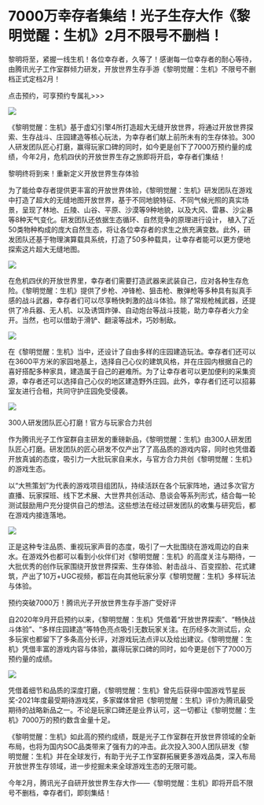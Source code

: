 # 7000万幸存者集结！光子生存大作《黎明觉醒：生机》2月不限号不删档！

黎明将至，紧握一线生机！各位幸存者，久等了！感谢每一位幸存者的耐心等待，由腾讯光子工作室群倾力研发，开放世界生存手游《黎明觉醒：生机》不限号不删档正式定档2月！

点击预约，可享预约专属礼>>>

![](https://inews.gtimg.com/news_bt/OT6aOck2l6hsON1U99C3MXC6PDAmqaCM3cSK_Q-a3meqUAA/1000)

《黎明觉醒：生机》基于虚幻引擎4所打造超大无缝开放世界，将通过开放世界探索、生存战斗、庄园建造等核心玩法，为幸存者们献上前所未有的生存体验。300人研发团队匠心打磨，赢得玩家口碑的同时，如今更是创下了7000万预约量的成绩，今年2月，危机四伏的开放世界生存之旅即将开启，幸存者们集结！

黎明终将到来！重新定义开放世界生存体验

为了能给幸存者提供更丰富的开放世界体验，《黎明觉醒：生机》研发团队在游戏中打造了超大的无缝地图开放世界，基于不同地貌特征、不同气候光照的真实场景，呈现了林地、丘陵、山谷、平原、沙漠等9种地貌，以及大风、雷暴、沙尘暴等8种天气变化。研发团队还依据生态循环、自然竞争的原理进行设计，
植入了近50类物种构成的庞大自然生态，将让各位幸存者的求生之旅充满变数。此外，研发团队还基于物理演算载具系统，打造了50多种载具，让幸存者能可以更方便地探索这片超大无缝地图。

![](https://inews.gtimg.com/news_bt/GqHy9j95Pbzgvm8XjQfqTeD3aKfMbrwyt_Thivwjfo9r0AA/0)

在危机四伏的开放世界里，幸存者们需要打造武器来武装自己，应对各种生存危险。《黎明觉醒：生机》提供了步枪、冲锋枪、狙击枪、散弹枪等多种具有拟真手感的战斗武器，幸存者们可以尽享畅快刺激的战斗体验。除了常规枪械武器，还提供了冷兵器、无人机、以及诱饵炸弹、自动炮台等战斗技能，助力幸存者火力全开。当然，也可以借助于滑铲、翻滚等战术，巧妙制敌。

![](https://inews.gtimg.com/news_bt/G1RXvVraHrhlWyfJE69857oIfS7QzzXWGFOhgqvmg_K00AA/0)

在《黎明觉醒：生机》当中，还设计了自由多样的庄园建造玩法。幸存者们还可以在3600平方米的家园地基上，选择自己心仪的建筑风格，并在庄园内根据自己的喜好搭配多种家具，建造属于自己的避难所。为了让幸存者可以更加便利的采集资源，幸存者还可以选择自己心仪的地区建造野外庄园。此外，幸存者们还可以招募室友进行合租，共同守护庄园免受侵袭。

![](https://inews.gtimg.com/news_bt/GFxS4kXfCPdw2ks-Z6nbCobwH9KYEWg6g3Z5p0R3QUnhQAA/0)

300人研发团队匠心打磨！官方与玩家合力共创

作为腾讯光子工作室群自主研发的重磅新品，《黎明觉醒：生机》由300人研发团队匠心打磨。研发团队的匠心研发不仅产出了了高品质的游戏内容，同时也凭借着开放真诚的态度，吸引力一大批玩家自来水，与官方合力共创《黎明觉醒：生机》的游戏生态。

以“大熊策划”为代表的游戏项目组团队，持续活跃在各个玩家阵地，通过多次官方直播、玩家探班、线下艺术展、大世界共创活动、恳谈会等系列形式，结合每一轮测试鼓励用户充分提供自己的想法。这些想法在经过研发团队的收集与研究后，都在游戏内接连落地。

![](https://inews.gtimg.com/news_bt/OPEWQiAaUHzctEbyEh_GWqOeiQcOXkyX4m2nA0JKY4UKYAA/1000)

正是这种专注品质、重视玩家声音的态度，吸引了一大批围绕在游戏周边的自来水。在游戏外也都可以看到小伙伴们对《黎明觉醒：生机》的高度关注与期待，一大批优秀的创作玩家围绕开放世界探索、生存体验、射击战斗、百变捏脸、花式建筑，产出了10万+UGC视频，都旨在向其他玩家分享《黎明觉醒：生机》多样玩法与体验。

预约突破7000万！腾讯光子开放世界生存手游广受好评

自2020年9月开启预约以来，《黎明觉醒：生机》凭借着“开放世界探索”、“畅快战斗体验”、“多样庄园建造”等特色亮点吸引无数玩家关注。在历经多次测试后，众多玩家也都留下了多条高分长评，对游戏玩法点评以及给出建议。《黎明觉醒：生机》凭借丰富的游戏内容与体验，赢得玩家口碑的同时，如今更是创下了7000万预约量的成绩。

![](https://inews.gtimg.com/news_bt/OnC_q9AymTFIZxr2_KX2pwyEsGmshuhXR7bCyl8eFxdIQAA/1000)

凭借着细节和品质的深度打磨，《黎明觉醒：生机》曾先后获得中国游戏节星辰奖-2021年度最受期待游戏奖，多家媒体曾把《黎明觉醒：生机》评价为腾讯最受期待的战略新品之一。不论是玩家口碑还是业界认可，这一切都让《黎明觉醒：生机》7000万的预约数含金量十足。

《黎明觉醒：生机》如此高的预约成绩，既是光子工作室群在开放世界领域的全新布局，也将为国内SOC品类带来了强有力的冲击。此次投入300人团队研发《黎明觉醒：生机》并在全球发行，有助于光子工作室群拓展更多游戏品类，深入布局开放世界生存领域，进一步挖掘未来全球游戏生态的无限可能。

今年2月，腾讯光子自研开放世界生存大作——《黎明觉醒：生机》即将开启不限号不删档，幸存者们，即刻集结！

